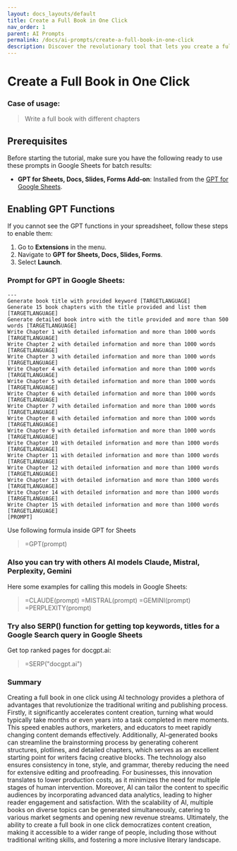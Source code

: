 ```yaml
---
layout: docs_layouts/default
title: Create a Full Book in One Click
nav_order: 1
parent: AI Prompts
permalink: /docs/ai-prompts/create-a-full-book-in-one-click
description: Discover the revolutionary tool that lets you create a full book in just one click! Streamline your writing process and effortlessly generate high-quality content. Perfect for authors, bloggers, and content creators looking to boost productivity and creativity.
---
```


# Create a Full Book in One Click

### Case of usage:
> Write a full book with different chapters 

## Prerequisites

Before starting the tutorial, make sure you have the following ready to use these prompts in Google Sheets for batch results:

- **GPT for Sheets, Docs, Slides, Forms Add-on**: Installed from the [GPT for Google Sheets](https://workspace.google.com/u/0/marketplace/app/gpt_for_sheets_docs_forms_slides/466607203252).

## Enabling GPT Functions

If you cannot see the GPT functions in your spreadsheet, follow these steps to enable them:

1. Go to **Extensions** in the menu.
2. Navigate to **GPT for Sheets, Docs, Slides, Forms**.
3. Select **Launch**.


### Prompt for GPT in Google Sheets:
```shell
---
Generate book title with provided keyword [TARGETLANGUAGE] 
Generate 15 book chapters with the title provided and list them [TARGETLANGUAGE] 
Generate detailed book intro with the title provided and more than 500 words [TARGETLANGUAGE] 
Write Chapter 1 with detailed information and more than 1000 words [TARGETLANGUAGE] 
Write Chapter 2 with detailed information and more than 1000 words [TARGETLANGUAGE] 
Write Chapter 3 with detailed information and more than 1000 words [TARGETLANGUAGE] 
Write Chapter 4 with detailed information and more than 1000 words [TARGETLANGUAGE] 
Write Chapter 5 with detailed information and more than 1000 words [TARGETLANGUAGE] 
Write Chapter 6 with detailed information and more than 1000 words [TARGETLANGUAGE] 
Write Chapter 7 with detailed information and more than 1000 words [TARGETLANGUAGE] 
Write Chapter 8 with detailed information and more than 1000 words [TARGETLANGUAGE] 
Write Chapter 9 with detailed information and more than 1000 words [TARGETLANGUAGE] 
Write Chapter 10 with detailed information and more than 1000 words [TARGETLANGUAGE] 
Write Chapter 11 with detailed information and more than 1000 words [TARGETLANGUAGE] 
Write Chapter 12 with detailed information and more than 1000 words [TARGETLANGUAGE] 
Write Chapter 13 with detailed information and more than 1000 words [TARGETLANGUAGE] 
Write Chapter 14 with detailed information and more than 1000 words [TARGETLANGUAGE] 
Write Chapter 15 with detailed information and more than 1000 words [TARGETLANGUAGE] 
[PROMPT]
```

Use following formula inside GPT for Sheets
> =GPT(prompt)

### Also you can try with others AI models Claude, Mistral, Perplexity, Gemini
Here some examples for calling this models in Google Sheets:

> =CLAUDE(prompt)
> =MISTRAL(prompt)
> =GEMINI(prompt)
> =PERPLEXITY(prompt)


### Try also SERP() function for getting top keywords, titles for a Google Search query in Google Sheets

Get top ranked pages for docgpt.ai:

> =SERP("docgpt.ai")



### Summary
Creating a full book in one click using AI technology provides a plethora of advantages that revolutionize the traditional writing and publishing process. Firstly, it significantly accelerates content creation, turning what would typically take months or even years into a task completed in mere moments. This speed enables authors, marketers, and educators to meet rapidly changing content demands effectively. Additionally, AI-generated books can streamline the brainstorming process by generating coherent structures, plotlines, and detailed chapters, which serves as an excellent starting point for writers facing creative blocks. The technology also ensures consistency in tone, style, and grammar, thereby reducing the need for extensive editing and proofreading. For businesses, this innovation translates to lower production costs, as it minimizes the need for multiple stages of human intervention. Moreover, AI can tailor the content to specific audiences by incorporating advanced data analytics, leading to higher reader engagement and satisfaction. With the scalability of AI, multiple books on diverse topics can be generated simultaneously, catering to various market segments and opening new revenue streams. Ultimately, the ability to create a full book in one click democratizes content creation, making it accessible to a wider range of people, including those without traditional writing skills, and fostering a more inclusive literary landscape.
